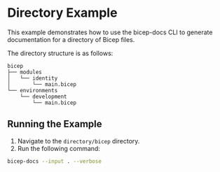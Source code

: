 # Directory Example

This example demonstrates how to use the bicep-docs CLI to generate documentation for a directory of Bicep files.

The directory structure is as follows:

```text
bicep
├── modules
│   └── identity
│       └── main.bicep
└── environments
    └── development
        └── main.bicep
```

## Running the Example

1. Navigate to the `directory/bicep` directory.
2. Run the following command:

```bash
bicep-docs --input . --verbose
```
